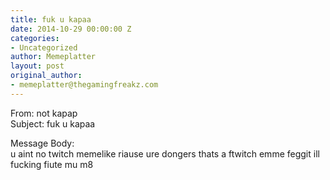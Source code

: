 ```yaml
---
title: fuk u kapaa
date: 2014-10-29 00:00:00 Z
categories:
- Uncategorized
author: Memeplatter
layout: post
original_author:
- memeplatter@thegamingfreakz.com
---
```


From: not kapap  
Subject: fuk u kapaa

Message Body:  
u aint no twitch memelike riause ure dongers thats a ftwitch emme feggit ill fucking fiute mu m8